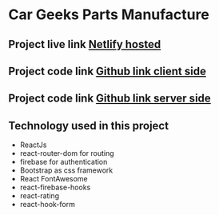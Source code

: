 # Car Geeks Parts Manufacture

## Project live link [Netlify hosted](https://car-geeks-bd.netlify.app/)

## Project code link [Github link client side](https://github.com/programming-hero-web-course1/manufacturer-website-client-side-solo-mizan)

## Project code link [Github link server side](https://github.com/programming-hero-web-course1/manufacturer-website-server-side-solo-mizan)

## Technology used in this project

* ReactJs
* react-router-dom for routing
* firebase for authentication
* Bootstrap as css framework
* React FontAwesome 
* react-firebase-hooks
* react-rating 
* react-hook-form 
